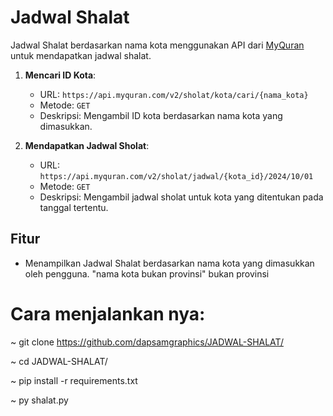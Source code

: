 # Jadwal Shalat
Jadwal Shalat berdasarkan nama kota menggunakan API dari [MyQuran](https://myquran.com/) untuk mendapatkan jadwal shalat. 

1. **Mencari ID Kota**:
   - URL: `https://api.myquran.com/v2/sholat/kota/cari/{nama_kota}`
   - Metode: `GET`
   - Deskripsi: Mengambil ID kota berdasarkan nama kota yang dimasukkan.

2. **Mendapatkan Jadwal Sholat**:
   - URL: `https://api.myquran.com/v2/sholat/jadwal/{kota_id}/2024/10/01`
   - Metode: `GET`
   - Deskripsi: Mengambil jadwal sholat untuk kota yang ditentukan pada tanggal tertentu.

## Fitur
- Menampilkan Jadwal Shalat berdasarkan nama kota yang dimasukkan oleh pengguna. "nama kota bukan provinsi" bukan provinsi

# Cara menjalankan nya:
~ git clone https://github.com/dapsamgraphics/JADWAL-SHALAT/

~ cd JADWAL-SHALAT/

~ pip install -r requirements.txt

~ py shalat.py

